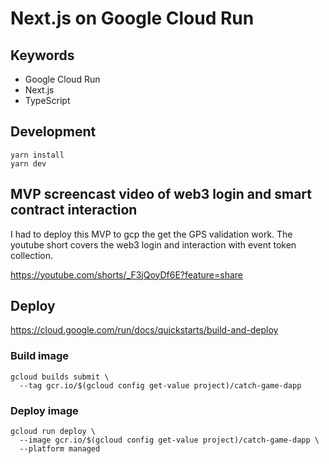 # Next.js on Google Cloud Run

## Keywords

- Google Cloud Run
- Next.js
- TypeScript

## Development

```
yarn install
yarn dev
```

## MVP screencast video of web3 login and smart contract interaction

I had to deploy this MVP to gcp the get the GPS validation work. The youtube short covers the web3 login and interaction with event token collection.

https://youtube.com/shorts/_F3jQoyDf6E?feature=share

## Deploy

https://cloud.google.com/run/docs/quickstarts/build-and-deploy

### Build image

```
gcloud builds submit \
  --tag gcr.io/$(gcloud config get-value project)/catch-game-dapp
```

### Deploy image

```
gcloud run deploy \
  --image gcr.io/$(gcloud config get-value project)/catch-game-dapp \
  --platform managed
```
